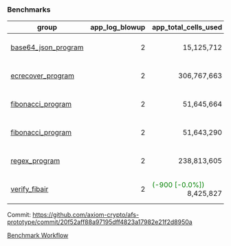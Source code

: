 ### Benchmarks
| group | app_log_blowup | app_total_cells_used | app_total_cycles | app_total_proof_time_ms | leaf_log_blowup | leaf_total_cells_used | leaf_total_cycles | leaf_total_proof_time_ms | instance | alloc |
|---|---|---|---|---|---|---|---|---|---|---|
| [ base64_json_program ](https://github.com/axiom-crypto/afs-prototype/blob/gh-pages/benchmarks/individual/base64_json-2-2-64cpu-linux-arm64-mimalloc.md) | <div style='text-align: right'> 2 </div>  | <div style='text-align: right'> 15,125,712 </div>  | <div style='text-align: right'> 217,353 </div>  | <span style='color: red'>(+39.0 [+1.5%])</span><div style='text-align: right'> 2,646.0 </div>  | <div style='text-align: right'> 2 </div>  | <span style='color: green'>(-17,400 [-0.0%])</span><div style='text-align: right'> 294,403,511 </div>  | <span style='color: green'>(-1,656 [-0.0%])</span><div style='text-align: right'> 6,774,497 </div>  | <span style='color: green'>(-30.0 [-0.1%])</span><div style='text-align: right'> 35,357.0 </div>  | 64cpu-linux-arm64 | mimalloc |
| [ ecrecover_program ](https://github.com/axiom-crypto/afs-prototype/blob/gh-pages/benchmarks/individual/ecrecover-2-2-64cpu-linux-arm64-mimalloc.md) | <div style='text-align: right'> 2 </div>  | <div style='text-align: right'> 306,767,663 </div>  | <div style='text-align: right'> 5,787,691 </div>  | <span style='color: red'>(+91.0 [+0.2%])</span><div style='text-align: right'> 38,501.0 </div>  | <div style='text-align: right'> - </div>  | <div style='text-align: right'> - </div>  | <div style='text-align: right'> - </div>  | <div style='text-align: right'> - </div>  | 64cpu-linux-arm64 | mimalloc |
| [ fibonacci_program ](https://github.com/axiom-crypto/afs-prototype/blob/gh-pages/benchmarks/individual/fibonacci-2-2-64cpu-linux-arm64-mimalloc.md) | <div style='text-align: right'> 2 </div>  | <div style='text-align: right'> 51,645,664 </div>  | <div style='text-align: right'> 1,500,219 </div>  | <span style='color: red'>(+60.0 [+0.9%])</span><div style='text-align: right'> 6,473.0 </div>  | <div style='text-align: right'> 2 </div>  | <span style='color: green'>(-27,460 [-0.0%])</span><div style='text-align: right'> 143,608,453 </div>  | <span style='color: green'>(-2,522 [-0.1%])</span><div style='text-align: right'> 3,505,631 </div>  | <span style='color: green'>(-13.0 [-0.1%])</span><div style='text-align: right'> 17,641.0 </div>  | 64cpu-linux-arm64 | mimalloc |
| [ fibonacci_program ](https://github.com/axiom-crypto/afs-prototype/blob/gh-pages/benchmarks/individual/fibonacci-2-2-64cpu-linux-x64-jemalloc.md) | <div style='text-align: right'> 2 </div>  | <div style='text-align: right'> 51,643,290 </div>  | <div style='text-align: right'> 1,500,219 </div>  | <span style='color: green'>(-134.0 [-1.8%])</span><div style='text-align: right'> 7,187.0 </div>  | <div style='text-align: right'> 2 </div>  | <span style='color: red'>(+4,350 [+0.0%])</span><div style='text-align: right'> 143,616,043 </div>  | <span style='color: red'>(+372 [+0.0%])</span><div style='text-align: right'> 3,506,355 </div>  | <span style='color: red'>(+265.0 [+1.3%])</span><div style='text-align: right'> 19,987.0 </div>  | 64cpu-linux-x64 | jemalloc |
| [ regex_program ](https://github.com/axiom-crypto/afs-prototype/blob/gh-pages/benchmarks/individual/regex-2-2-64cpu-linux-arm64-mimalloc.md) | <div style='text-align: right'> 2 </div>  | <div style='text-align: right'> 238,813,605 </div>  | <div style='text-align: right'> 4,181,214 </div>  | <span style='color: green'>(-166.0 [-0.6%])</span><div style='text-align: right'> 26,945.0 </div>  | <div style='text-align: right'> 2 </div>  | <span style='color: green'>(-20,600 [-0.0%])</span><div style='text-align: right'> 314,857,110 </div>  | <span style='color: green'>(-1,990 [-0.0%])</span><div style='text-align: right'> 7,307,860 </div>  | <span style='color: green'>(-215.0 [-0.6%])</span><div style='text-align: right'> 36,698.0 </div>  | 64cpu-linux-arm64 | mimalloc |
| [ verify_fibair ](https://github.com/axiom-crypto/afs-prototype/blob/gh-pages/benchmarks/individual/verify_fibair-2-2-64cpu-linux-arm64-mimalloc.md) | <div style='text-align: right'> 2 </div>  | <span style='color: green'>(-900 [-0.0%])</span><div style='text-align: right'> 8,425,827 </div>  | <span style='color: green'>(-48 [-0.0%])</span><div style='text-align: right'> 198,497 </div>  | <span style='color: green'>(-19.0 [-1.1%])</span><div style='text-align: right'> 1,637.0 </div>  | <div style='text-align: right'> - </div>  | <div style='text-align: right'> - </div>  | <div style='text-align: right'> - </div>  | <div style='text-align: right'> - </div>  | 64cpu-linux-arm64 | mimalloc |


Commit: https://github.com/axiom-crypto/afs-prototype/commit/20f52aff88a97195dff4823a17982e21f2d8950a

[Benchmark Workflow](https://github.com/axiom-crypto/afs-prototype/actions/runs/12100465555)

